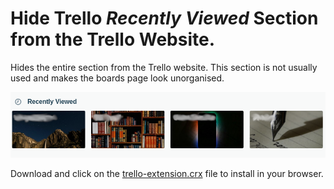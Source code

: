 # Hide Trello _Recently Viewed_ Section from the Trello Website.

Hides the entire section from the Trello website. This section is not usually used and makes the boards page look unorganised.

![Hide Section](hide.png)

Download and click on the [trello-extension.crx](https://github.com/abhishekbalam/trello-hide-recent-boards/raw/master/build/trello-extension.crx) file to install in your browser.